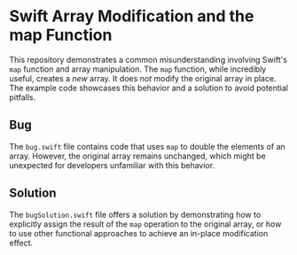 # Swift Array Modification and the map Function

This repository demonstrates a common misunderstanding involving Swift's `map` function and array manipulation.  The `map` function, while incredibly useful, creates a *new* array.  It does *not* modify the original array in place.  The example code showcases this behavior and a solution to avoid potential pitfalls.

## Bug
The `bug.swift` file contains code that uses `map` to double the elements of an array.  However, the original array remains unchanged, which might be unexpected for developers unfamiliar with this behavior. 

## Solution
The `bugSolution.swift` file offers a solution by demonstrating how to explicitly assign the result of the `map` operation to the original array, or how to use other functional approaches to achieve an in-place modification effect.